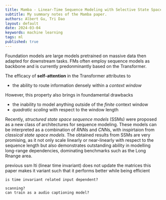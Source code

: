```yaml
---
title: Mamba - Linear-Time Sequence Modeling with Selective State Spaces
subtitle: My summary notes of the Mamba paper. 
authors: Albert Gu, Tri Dao
layout: default
date: 2024-03-04
keywords: machine learning
tags: ml
published: true
---
```


Foundation models are large models pretrained on massive data then adapted for downstream tasks. FMs often employ sequence models as backbone and is currently predonminantly based on the Transformer.

The efficacy of **self-attention** in the Transformer attributes to
- the ability to route information densely within a *context window*

However, this property also brings in foundamental drawbacks
- the inability to model anything outside of the *finite* context window
- *quadratic scaling* with respect to the window length

Recently, *structured state space sequence models* (SSMs) were proposed as a new class of architectures for sequence modeling. These models can be interpreted as a combination of *RNN*s and *CNN*s, with inspirtaion from *classical state space models*. The obtained results from SSMs are very promising, as it not only scale linearly or near-linearly with respect to the sequence length but also demonstrates outstanding ability in modelling long-range dependencies, dominating benchmarks such as the Long Rnange area. 









previous ssm
    lti (linear time invariant)
        does not update the matrices
    this paper makes it variant such that it performs better while being efficient

    is time invariant related input dependent?

    scanning?
    can train as a audio captioning model?